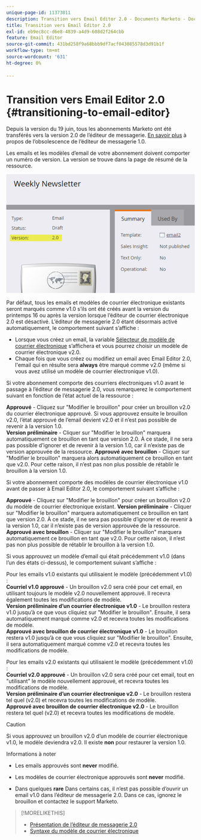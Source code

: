 ```yaml
---
unique-page-id: 11373011
description: Transition vers Email Editor 2.0 - Documents Marketo - Documentation du produit
title: Transition vers Email Editor 2.0
exl-id: eb9ec8cc-d6e8-4839-a4d9-608d2f264cbb
feature: Email Editor
source-git-commit: 431bd258f9a68bbb9df7acf043085578d3d91b1f
workflow-type: tm+mt
source-wordcount: '631'
ht-degree: 0%

---
```


# Transition vers Email Editor 2.0 {#transitioning-to-email-editor}

Depuis la version du 19 juin, tous les abonnements Marketo ont été transférés vers la version 2.0 de l’éditeur de messagerie. [En savoir plus](https://nation.marketo.com/docs/DOC-7038) à propos de l’obsolescence de l’éditeur de messagerie 1.0.

Les emails et les modèles d’email de votre abonnement doivent comporter un numéro de version. La version se trouve dans la page de résumé de la ressource.

![](assets/five-5.png)

Par défaut, tous les emails et modèles de courrier électronique existants seront marqués comme v1.0 s’ils ont été créés avant la version du printemps 16 ou après la version lorsque l’éditeur de courrier électronique 2.0 est désactivé. L’éditeur de messagerie 2.0 étant désormais activé automatiquement, le comportement suivant s’affiche :

* Lorsque vous créez un email, la variable [Sélecteur de modèle de courrier électronique](email-template-picker-overview.md) s’affichera et vous pourrez choisir un modèle de courrier électronique v2.0.
* Chaque fois que vous créez ou modifiez un email avec Email Editor 2.0, l&#39;email qui en résulte sera **always** être marqué comme v2.0 (même si vous avez utilisé un modèle de courrier électronique v1.0).

Si votre abonnement comporte des courriers électroniques v1.0 avant le passage à l’éditeur de messagerie 2.0, vous remarquerez le comportement suivant en fonction de l’état actuel de la ressource :

**Approuvé** - Cliquez sur &quot;Modifier le brouillon&quot; pour créer un brouillon v2.0 du courrier électronique approuvé. Si vous approuvez ensuite le brouillon v2.0, l’état approuvé de l’email devient v2.0 et il n’est pas possible de revenir à la version 1.0.\
**Version préliminaire** - Cliquer sur &quot;Modifier le brouillon&quot; marquera automatiquement ce brouillon en tant que version 2.0. À ce stade, il ne sera pas possible d’ignorer et de revenir à la version 1.0, car il n’existe pas de version approuvée de la ressource.
**Approuvé avec brouillon** - Cliquer sur &quot;Modifier le brouillon&quot; marquera alors automatiquement ce brouillon en tant que v2.0. Pour cette raison, il n’est pas non plus possible de rétablir le brouillon à la version 1.0.

Si votre abonnement comporte des modèles de courrier électronique v1.0 avant de passer à Email Editor 2.0, le comportement suivant s’affiche :

**Approuvé** - Cliquez sur &quot;Modifier le brouillon&quot; pour créer un brouillon v2.0 du modèle de courrier électronique existant.
**Version préliminaire** - Cliquer sur &quot;Modifier le brouillon&quot; marquera automatiquement ce brouillon en tant que version 2.0. À ce stade, il ne sera pas possible d’ignorer et de revenir à la version 1.0, car il n’existe pas de version approuvée de la ressource.
**Approuvé avec brouillon** - Cliquer sur &quot;Modifier le brouillon&quot; marquera automatiquement ce brouillon en tant que v2.0. Pour cette raison, il n’est pas non plus possible de rétablir le brouillon à la version 1.0.

Si vous approuvez un modèle d’email qui était précédemment v1.0 (dans l’un des états ci-dessus), le comportement suivant s’affiche :

Pour les emails v1.0 existants qui utilisaient le modèle (précédemment v1.0) :\
**Courriel v1.0 approuvé** - Un brouillon v2.0 sera créé pour cet email, en utilisant toujours le modèle v2.0 nouvellement approuvé. Il recevra également toutes les modifications de modèle.\
**Version préliminaire d’un courrier électronique v1.0** - Le brouillon restera v1.0 jusqu’à ce que vous cliquiez sur &quot;Modifier le brouillon&quot;. Ensuite, il sera automatiquement marqué comme v2.0 et recevra toutes les modifications de modèle.\
**Approuvé avec brouillon de courrier électronique v1.0** - Le brouillon restera v1.0 jusqu’à ce que vous cliquiez sur &quot;Modifier le brouillon&quot;. Ensuite, il sera automatiquement marqué comme v2.0 et recevra toutes les modifications de modèle.

Pour les emails v2.0 existants qui utilisaient le modèle (précédemment v1.0) :\
**Courriel v2.0 approuvé** - Un brouillon v2.0 sera créé pour cet email, tout en &quot;utilisant&quot; le modèle nouvellement approuvé, et recevra toutes les modifications de modèle.\
**Version préliminaire d’un courrier électronique v2.0** - Le brouillon restera tel quel (v2.0) et recevra toutes les modifications de modèle.\
**Approuvé avec brouillon de courrier électronique v2.0** - Le brouillon restera tel quel (v2.0) et recevra toutes les modifications de modèle.

>[!CAUTION]
>
>Si vous approuvez un brouillon v2.0 d’un modèle de courrier électronique v1.0, le modèle deviendra v2.0. Il existe **non** pour restaurer la version 1.0.

Informations à noter

* Les emails approuvés sont **never** modifié.

* Les modèles de courrier électronique approuvés sont **never** modifié.

* Dans quelques **rare** Dans certains cas, il n’est pas possible d’ouvrir un email v1.0 dans l’éditeur de messagerie 2.0. Dans ce cas, ignorez le brouillon et contactez le support Marketo.

>[!MORELIKETHIS]
>
>* [Présentation de l’éditeur de messagerie 2.0](/help/marketo/product-docs/email-marketing/general/email-editor-2/email-editor-v2-0-overview.md)
>* [Syntaxe du modèle de courrier électronique](/help/marketo/product-docs/email-marketing/general/email-editor-2/email-template-syntax.md)
